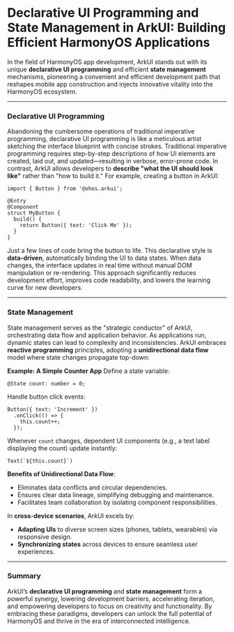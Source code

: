 # Declarative UI Programming and State Management in ArkUI: Building Efficient HarmonyOS Applications

In the field of HarmonyOS app development, ArkUI stands out with its unique **declarative UI programming** and efficient **state management** mechanisms, pioneering a convenient and efficient development path that reshapes mobile app construction and injects innovative vitality into the HarmonyOS ecosystem.

------

### **Declarative UI Programming**

Abandoning the cumbersome operations of traditional imperative programming, declarative UI programming is like a meticulous artist sketching the interface blueprint with concise strokes. Traditional imperative programming requires step-by-step descriptions of how UI elements are created, laid out, and updated—resulting in verbose, error-prone code. In contrast, ArkUI allows developers to **describe "what the UI should look like"** rather than "how to build it." For example, creating a button in ArkUI:

```
import { Button } from '@ohos.arkui';

@Entry
@Component
struct MyButton {
  build() {
    return Button({ text: 'Click Me' });
  }
}
```

Just a few lines of code bring the button to life. This declarative style is **data-driven**, automatically binding the UI to data states. When data changes, the interface updates in real time without manual DOM manipulation or re-rendering. This approach significantly reduces development effort, improves code readability, and lowers the learning curve for new developers.

------

### **State Management**

State management serves as the "strategic conductor" of ArkUI, orchestrating data flow and application behavior. As applications run, dynamic states can lead to complexity and inconsistencies. ArkUI embraces **reactive programming** principles, adopting a **unidirectional data flow** model where state changes propagate top-down:

**Example: A Simple Counter App**
 Define a state variable:

```
@State count: number = 0;
```

Handle button click events:

```
Button({ text: 'Increment' })
  .onClick(() => {
    this.count++;
  });
```

Whenever `count` changes, dependent UI components (e.g., a text label displaying the count) update instantly:

```
Text(`${this.count}`)
```

**Benefits of Unidirectional Data Flow**:

- Eliminates data conflicts and circular dependencies.
- Ensures clear data lineage, simplifying debugging and maintenance.
- Facilitates team collaboration by isolating component responsibilities.

In **cross-device scenarios**, ArkUI excels by:

- **Adapting UIs** to diverse screen sizes (phones, tablets, wearables) via responsive design.
- **Synchronizing states** across devices to ensure seamless user experiences.

------

### **Summary**

ArkUI’s **declarative UI programming** and **state management** form a powerful synergy, lowering development barriers, accelerating iteration, and empowering developers to focus on creativity and functionality. By embracing these paradigms, developers can unlock the full potential of HarmonyOS and thrive in the era of interconnected intelligence.
